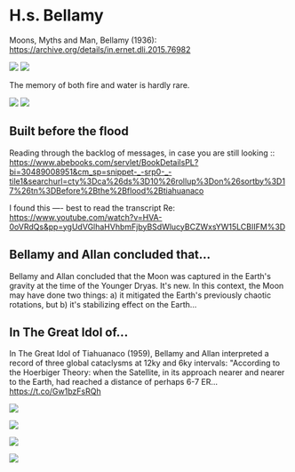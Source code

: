 # H.s. Bellamy

Moons, Myths and Man, Bellamy (1936): https://archive.org/details/in.ernet.dli.2015.76982

![](img/bellamy1.jpg)
![](img/bellamy2.jpg)

The memory of both fire and water is hardly rare.

![](img/bellamy3.jpg)
![](img/bellamy4.jpg)

## Built before the flood

Reading through the backlog of messages, in case you are still looking :: https://www.abebooks.com/servlet/BookDetailsPL?bi=30489008951&cm_sp=snippet-_-srp0-_-tile1&searchurl=cty%3Dca%26ds%3D10%26rollup%3Don%26sortby%3D17%26tn%3DBefore%2Bthe%2Bflood%2Btiahuanaco

I found this  —- best to read the transcript    Re:     https://www.youtube.com/watch?v=HVA-0oVRdQs&pp=ygUdVGlhaHVhbmFjbyBSdWlucyBCZWxsYW15LCBIIFM%3D

## Bellamy and Allan concluded that...

Bellamy and Allan concluded that the Moon was captured in the Earth's gravity at the time of the Younger Dryas. It's new. In this context, the Moon may have done two things: a) it mitigated the Earth's previously chaotic rotations, but b) it's stabilizing effect on the Earth…

## In The Great Idol of...

In The Great Idol of Tiahuanaco (1959), Bellamy and Allan interpreted a record of three global cataclysms at 12ky and 6ky intervals: "According to the Hoerbiger Theory: when the Satellite, in its approach nearer and nearer to the Earth, had reached a distance of perhaps 6-7 ER… https://t.co/Gw1bzFsRQh

![](img/1818206781513859533-GTuJkUbWAAEY6VY.png)

![](img/1818206781513859533-GTuOf3OXgAAuJdO.png)

![](img/1818206781513859533-GTuO4_WWMAA6gZa.png)

![](img/1818206781513859533-GTuQDDqXoAAw1xH.png)
